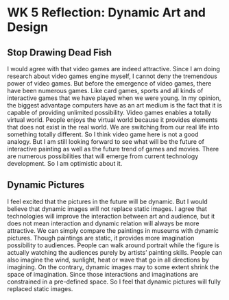 # WK 5 Reflection: Dynamic Art and Design

## Stop Drawing Dead Fish
I would agree with that video games are indeed attractive. Since I am doing research about video games engine myself, I cannot deny the tremendous power of video games. But before the emergence of video games, there have been numerous games. Like card games, sports and all kinds of interactive games that we have played when we were young. In my opinion, the biggest advantage computers have as an art medium is the fact that it is capable of providing unlimited possibility. Video games enables a totally virtual world. People enjoys the virtual world because it provides elements that does not exist in the real world. We are switching from our real life into something totally different. So I think video game here is not a good analogy. But I am still looking forward to see what will be the future of interactive painting as well as the future trend of games and movies. There are numerous possibilities that will emerge from current technology development. So I am optimistic about it. 


## Dynamic Pictures
I feel excited that the pictures in the future will be dynamic. But I would believe that dynamic images will not replace static images. I agree that technologies will improve the interaction between art and audience, but it does not mean interaction and dynamic relation will always be more attractive. We can simply compare the paintings in museums with dynamic pictures. 
Though paintings are static, it provides more imagination possibility to audiences. People can walk around portrait while the figure is actually watching the audiences purely by artists’ painting skills. People can also imagine the wind, sunlight, heat or wave that go in all directions by imagining. On the contrary, dynamic images may to some extent shrink the space of imagination. Since those interactions and imaginations are constrained in a pre-defined space. So I feel that dynamic pictures will fully replaced static images. 

